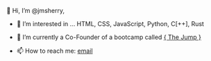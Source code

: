 👋 Hi, I’m @jmsherry,

- 👀 I’m interested in ...
HTML, CSS, JavaScript, Python, C[++], Rust

- 🌱 I’m currently a Co-Founder of a bootcamp called [{ The Jump }](https://www.thejump.tech)


- 📫 How to reach me: [email](mailto:james.sherry@thejump.tech)

<!---
jmsherry/jmsherry is a ✨ special ✨ repository because its `README.md` (this file) appears on your GitHub profile.
You can click the Preview link to take a look at your changes.
--->
